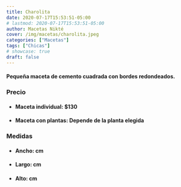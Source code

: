 ```yaml
---
title: Charolita
date: 2020-07-17T15:53:51-05:00
# lastmod: 2020-07-17T15:53:51-05:00
author: Macetas Nikté
cover: /img/macetas/charolita.jpeg
categories: ["Macetas"]
tags: ["Chicas"]
# showcase: true
draft: false
---
```


#### Pequeña maceta de cemento cuadrada con bordes redondeados.

###  Precio
- #### Maceta individual: $130
- #### Maceta con plantas: Depende de la planta elegida

### Medidas
- #### Ancho: cm
- #### Largo: cm
- #### Alto: cm

<!--more-->
